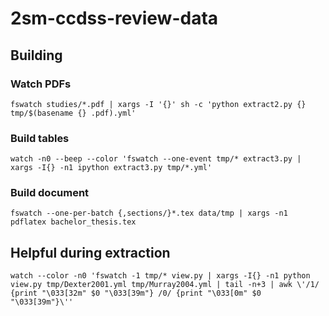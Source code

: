 # 2sm-ccdss-review-data

## Building

### Watch PDFs

    fswatch studies/*.pdf | xargs -I '{}' sh -c 'python extract2.py {} tmp/$(basename {} .pdf).yml'
    
### Build tables

    watch -n0 --beep --color 'fswatch --one-event tmp/* extract3.py | xargs -I{} -n1 ipython extract3.py tmp/*.yml'
    
### Build document

    fswatch --one-per-batch {,sections/}*.tex data/tmp | xargs -n1 pdflatex bachelor_thesis.tex

## Helpful during extraction

    watch --color -n0 'fswatch -1 tmp/* view.py | xargs -I{} -n1 python view.py tmp/Dexter2001.yml tmp/Murray2004.yml | tail -n+3 | awk \'/1/ {print "\033[32m" $0 "\033[39m"} /0/ {print "\033[0m" $0 "\033[39m"}\''
